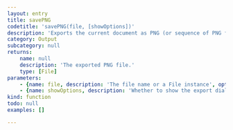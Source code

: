 ```yaml
---
layout: entry
title: savePNG
codetitle: 'savePNG(file, [showOptions])'
description: 'Exports the current document as PNG (or sequence of PNG files) to the documents folder. Please note, that export options default to the last used export settings.'
category: Output
subcategory: null
returns:
    name: null
    description: 'The exported PNG file.'
    type: [File]
parameters:
    - {name: file, description: 'The file name or a File instance', optional: false, type: [String, File]}
    - {name: showOptions, description: 'Whether to show the export dialog', optional: true, type: [Boolean]}
kind: function
todo: null
examples: []

---
```

